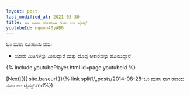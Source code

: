 ```yaml
---
layout: post
last_modified_at: 2021-03-30
title: ಓಂ ಮಹಾ ರೂಪಾಯ ನಮಃ ೧೧ ಟೈಮ್ಸ್
youtubeId: nqwon40yAB0
---
```

 
 
 ಓಂ ಮಹಾ ರೂಪಾಯ ನಮಃ  
 
 -  ಯಾರು ಮಿತಿಗಳನ್ನು ಮೀರಿದ್ದಾರೆ ಮತ್ತು ದೊಡ್ಡ ಆಕಾರವನ್ನು ಹೊಂದಿದ್ದಾರೆ 
 
  
 
  
 
 
 
 
 
 


{% include youtubePlayer.html id=page.youtubeId %}
 
[Next]({{ site.baseurl }}{% link  split1/_posts/2014-08-28-ಓಂ ಮಹಾ ನಾಗ ಹಣಯ ನಮಃ ೧೧ ಟೈಮ್ಸ್.md%})
 

